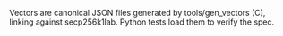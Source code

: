 Vectors are canonical JSON files generated by tools/gen_vectors (C),
linking against secp256k1lab. Python tests load them to verify the spec.
